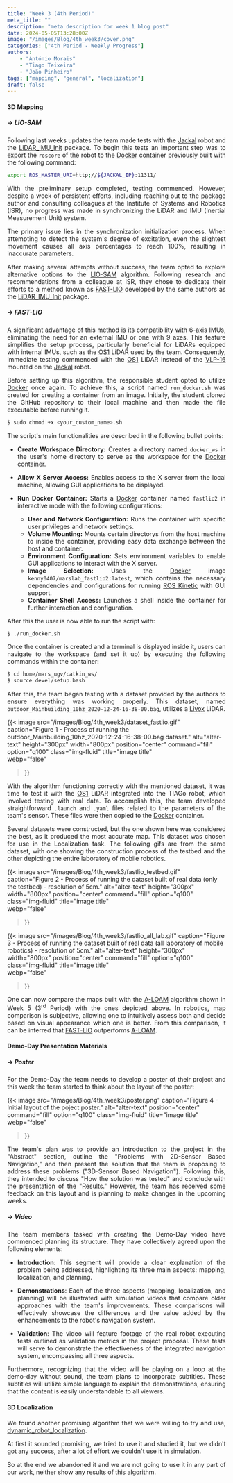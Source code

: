 ```yaml
---
title: "Week 3 (4th Period)"
meta_title: ""
description: "meta description for week 1 blog post"
date: 2024-05-05T13:28:00Z
image: "/images/Blog/4th_week3/cover.png"
categories: ["4th Period - Weekly Progress"]
authors: 
    - "António Morais"
    - "Tiago Teixeira"
    - "João Pinheiro"
tags: ["mapping", "general", "localization"]
draft: false
---
```


#### 3D Mapping

##### → LIO-SAM

<div style="text-align: justify;">

Following last weeks updates the team made tests with the [Jackal](https://clearpathrobotics.com/jackal-small-unmanned-ground-vehicle/) robot and the [LiDAR_IMU_Init](https://github.com/hku-mars/LiDAR_IMU_Init) package. To begin this tests an important step was to export the `roscore` of the robot to the [Docker](https://www.docker.com/) container previously built with the following command:
</div>

```bash
export ROS_MASTER_URI=http;//${JACKAL_IP}:11311/
```

<div style="text-align: justify;">

<!-- With this done tests started. But unfortunaly after one straight week of insistent tests, contacting the author of the package and other colleagues at the Institute of Systems and Robotics (ISR), there was no achivement regarding the synchronizatyion of the system LiDAR+IMU (Inertial Measurement Unit). -->
With the preliminary setup completed, testing commenced. However, despite a week of persistent efforts, including reaching out to the package author and consulting colleagues at the Institute of Systems and Robotics (ISR), no progress was made in synchronizing the LiDAR and IMU (Inertial Measurement Unit) system.

<!-- The main problem resides on the initialization of the synchronization where when it is supposed to detect the degree of excitation of the system, when doing the slightest movement of it all the percentages of the axis get to 100% which leads to incorrect parameters. -->
The primary issue lies in the synchronization initialization process. When attempting to detect the system's degree of excitation, even the slightest movement causes all axis percentages to reach 100%, resulting in inaccurate parameters.

<!-- After insisting many times, the team decided to persue other options to the [LIO-SAM](https://github.com/TixiaoShan/LIO-SAM) algorithm. After some research and suggetions from a coleague at ISR, the team decided to invest their time with a method called [FAST-LIO](https://github.com/hku-mars/FAST_LIO) which authors are the same as the [LiDAR_IMU_Init](https://github.com/hku-mars/LiDAR_IMU_Init) packge. -->
After making several attempts without success, the team opted to explore alternative options to the [LIO-SAM](https://github.com/TixiaoShan/LIO-SAM) algorithm. Following research and recommendations from a colleague at ISR, they chose to dedicate their efforts to a method known as [FAST-LIO](https://github.com/hku-mars/FAST_LIO) developed by the same authors as the [LiDAR_IMU_Init](https://github.com/hku-mars/LiDAR_IMU_Init) package.
</div>

##### → FAST-LIO

<div style="text-align: justify;">

<!-- A big advantage of this method is that it doesnt require an external Inertial Measurement Unit (IMU) or one with 9 axis (works with 6 axis IMUs), which means that there is no need for configuration for a LiDAR that has an internal IMU. This is extremely helpfull as the [OS1](https://ouster.com/products/hardware/os1-lidar-sensor)] LiDAR the team is using has an internal IMU. Hence when the algorithm was set up immediate tests started with the sensor in discussion and not with the [VLP-16](https://velodynelidar.com/products/puck/) of the [Jackal](https://clearpathrobotics.com/jackal-small-unmanned-ground-vehicle/) robot. -->
A significant advantage of this method is its compatibility with 6-axis IMUs, eliminating the need for an external IMU or one with 9 axes. This feature simplifies the setup process, particularly beneficial for LiDARs equipped with internal IMUs, such as the [OS1](https://ouster.com/products/hardware/os1-lidar-sensor) LiDAR used by the team. Consequently, immediate testing commenced with the [OS1](https://ouster.com/products/hardware/os1-lidar-sensor) LiDAR instead of the [VLP-16](https://velodynelidar.com/products/puck/) mounted on the [Jackal](https://clearpathrobotics.com/jackal-small-unmanned-ground-vehicle/) robot.

<!-- But first to setup this algorithm the student responsible decided to use [Docker](https://www.docker.com/) again. To do so the student created a script called `run_docker.sh` used to create a container from an image. First it is needed to `git clone` the GitHub repository to the local machine and then run the file but there is the need to make it executable first: -->
Before setting up this algorithm, the responsible student opted to utilize [Docker](https://www.docker.com/) once again. To achieve this, a script named `run_docker.sh` was created for creating a container from an image. Initially, the student cloned the GitHub repository to their local machine and then made the file executable before running it.
</div>

```bash
$ sudo chmod +x <your_custom_name>.sh
```

<div style="text-align: justify;">

The script's main functionalities are described in the following bullet points:

- **Create Workspace Directory:** Creates a directory named `docker_ws` in the user's home directory to serve as the workspace for the [Docker](https://www.docker.com/) container.

- **Allow X Server Access:** Enables access to the X server from the local machine, allowing GUI applications to be displayed.

- **Run Docker Container:** Starts a [Docker](https://www.docker.com/) container named `fastlio2` in interactive mode with the following configurations:
    - **User and Network Configuration:** Runs the container with specific user privileges and network settings.
    - **Volume Mounting:** Mounts certain directorys from the host machine to inside the container, providing easy data exchange between the host and container.
    - **Environment Configuration:** Sets environment variables to enable GUI applications to interact with the X server.
    - **Image Selection:** Uses the [Docker](https://www.docker.com/) image `kenny0407/marslab_fastlio2:latest`, which contains the necessary dependencies and configurations for running [ROS Kinetic](https://wiki.ros.org/kinetic) with GUI support.
    - **Container Shell Access:** Launches a shell inside the container for further interaction and configuration.

After this the user is now able to run the script with:
</div>

```bash
$ ./run_docker.sh
```

<div style="text-align: justify;">

<!-- that will create the container and display a terminal inside it. Then to get to the workspace all is needed is to do the following commands inside the container: -->
Once the container is created and a terminal is displayed inside it, users can navigate to the workspace (and set it up) by executing the following commands within the container:
</div>

```bash
$ cd home/mars_ugv/catkin_ws/
$ source devel/setup.bash
```

<div style="text-align: justify;">

<!-- After this the team started to test with a dataset provided by the authors to make sure everything was working properly. This dataset is called `outdoor_Mainbuilding_10hz_2020-12-24-16-38-00.bag` and it uses a Livox LiDAR.  -->
After this, the team began testing with a dataset provided by the authors to ensure everything was working properly. This dataset, named `outdoor_Mainbuilding_10hz_2020-12-24-16-38-00.bag`, utilizes a [Livox](https://www.livoxtech.com/avia) LiDAR.
</div>

{{< image 
  src="/images/Blog/4th_week3/dataset_fastlio.gif" 
  caption="Figure 1 - Process of running the outdoor_Mainbuilding_10hz_2020-12-24-16-38-00.bag dataset." 
  alt="alter-text" 
  height="300px" 
  width="800px" 
  position="center" 
  command="fill" 
  option="q100" 
  class="img-fluid" 
  title="image title"  
  webp="false" 
>}}

<div style="text-align: justify;">

<!-- With it working with the dataset mentioned it was time to test with the [OS1](https://ouster.com/products/hardware/os1-lidar-sensor) LiDAR integrated in the TIAGo robot, which means test with real data. For this the team had to develop straightfoward `.launch` and `.yaml` files regarding the parameters of the team's sensor that were then copied to the [Docker](https://www.docker.com/) container. -->
With the algorithm functioning correctly with the mentioned dataset, it was time to test it with the [OS1](https://ouster.com/products/hardware/os1-lidar-sensor) LiDAR integrated into the TIAGo robot, which involved testing with real data. To accomplish this, the team developed straightforward `.launch` and `.yaml` files related to the parameters of the team's sensor. These files were then copied to the [Docker](https://www.docker.com/) container.

<!-- Several datasets were constructed but the one that is shown here was considered the best (the one that produced the best map) and that was decided to be of use in the Localization task. The following gifs are from the same dataset but one shows the building process of the testbed and the other of the all laboratory of mobile robotics. -->
Several datasets were constructed, but the one shown here was considered the best, as it produced the most accurate map. This dataset was chosen for use in the Localization task. The following gifs are from the same dataset, with one showing the construction process of the testbed and the other depicting the entire laboratory of mobile robotics.
</div>

{{< image 
  src="/images/Blog/4th_week3/fastlio_testbed.gif" 
  caption="Figure 2 - Process of running the dataset built of real data (only the testbed) - resolution of 5cm." 
  alt="alter-text" 
  height="300px" 
  width="800px" 
  position="center" 
  command="fill" 
  option="q100" 
  class="img-fluid" 
  title="image title"  
  webp="false" 
>}}

{{< image 
  src="/images/Blog/4th_week3/fastlio_all_lab.gif" 
  caption="Figure 3 - Process of running the dataset built of real data (all laboratory of mobile robotics) - resolution of 5cm." 
  alt="alter-text" 
  height="300px" 
  width="800px" 
  position="center" 
  command="fill" 
  option="q100" 
  class="img-fluid" 
  title="image title"  
  webp="false" 
>}}

<div style="text-align: justify;">

<!-- One can now compare the maps built with the [A-LOAM](https://github.com/HKUST-Aerial-Robotics/A-LOAM) algorithm that were shown in Week 5 (3<sup>rd</sup> Period) and the ones of the figures above. In Robotics map comparison is subjective which means one can intuitively look at both and decide based on visual appearence wich one is better. Doing so we can infer that [FAST-LIO](https://github.com/hku-mars/FAST_LIO) is much better than [A-LOAM](https://github.com/HKUST-Aerial-Robotics/A-LOAM) -->
One can now compare the maps built with the [A-LOAM](https://github.com/HKUST-Aerial-Robotics/A-LOAM) algorithm shown in Week 5 (3<sup>rd</sup> Period) with the ones depicted above. In robotics, map comparison is subjective, allowing one to intuitively assess both and decide based on visual appearance which one is better. From this comparison, it can be inferred that [FAST-LIO](https://github.com/hku-mars/FAST_LIO) outperforms [A-LOAM](https://github.com/HKUST-Aerial-Robotics/A-LOAM).
</div>

#### Demo-Day Presentation Materials

##### → Poster

<div style="text-align: justify;">

For the Demo-Day the team needs to develop a poster of their project and this week the team started to think about the layout of the poster:
</div>

{{< image 
  src="/images/Blog/4th_week3/poster.png" 
  caption="Figure 4 - Initial layout of the poject poster." 
  alt="alter-text" 
  position="center" 
  command="fill" 
  option="q100" 
  class="img-fluid" 
  title="image title"  
  webp="false" 
>}}

<div style="text-align: justify;">

<!-- The teams idea was to give an introduction in the project in the "Abstract" section, enuntiate the "Problems with 2D-Sensor Based Navigation" and then what the solution that the team is presenting solves regarding the problems ("3D-Sensor Based Navigation"). Then talk about "How the solution was tested" and finally show the "Results". However, the team has had some feedback on this layout and is planning to change it in the upcoming weeks.  -->
The team's plan was to provide an introduction to the project in the "Abstract" section, outline the "Problems with 2D-Sensor Based Navigation," and then present the solution that the team is proposing to address these problems ("3D-Sensor Based Navigation"). Following this, they intended to discuss "How the solution was tested" and conclude with the presentation of the "Results." However, the team has received some feedback on this layout and is planning to make changes in the upcoming weeks.
</div>

##### → Video

<div style="text-align: justify;">

<!-- The team members assigned to create the demo-day video have begun planning its structure. They have agreed on the following elements: -->
The team members tasked with creating the Demo-Day video have commenced planning its structure. They have collectively agreed upon the following elements:

<!-- - **Introduction**: Clearly explain the problem we are addressing, emphasizing that it involves three main aspects: mapping, localization, and planning. -->
- **Introduction**: This segment will provide a clear explanation of the problem being addressed, highlighting its three main aspects: mapping, localization, and planning.

<!-- - **Demonstrations**: For each of these three aspects (mapping, localization, and planning), include simulation videos that compare older approaches with our own. This will highlight the differences and the value our improvements bring to the robot's navigation system. -->
- **Demonstrations**: Each of the three aspects (mapping, localization, and planning) will be illustrated with simulation videos that compare older approaches with the team's improvements. These comparisons will effectively showcase the differences and the value added by the enhancements to the robot's navigation system.

<!-- - **Validation**: Showcase videos of the real robot performing tests that were outlined as validation metrics in our project proposal. These tests will demonstrate the enhanced navigation system, which integrates all three aspects. -->
- **Validation**: The video will feature footage of the real robot executing tests outlined as validation metrics in the project proposal. These tests will serve to demonstrate the effectiveness of the integrated navigation system, encompassing all three aspects.

<!-- Additionally, since the video will be playing on a loop at the demo-day without sound, we plan to include subtitles. These subtitles will use simple language to explain our demonstrations, ensuring that everyone can easily understand the content. -->
Furthermore, recognizing that the video will be playing on a loop at the demo-day without sound, the team plans to incorporate subtitles. These subtitles will utilize simple language to explain the demonstrations, ensuring that the content is easily understandable to all viewers.
</div>

#### 3D Localization

<div style="text-align: justify;">

<!--  Encontrámos um outro algoritmo do gajo do porto, tentámos utilizar e estudar o mesmo, mas não obtivemos sucesso mesmo apesar de longos esforços e tentativas - se calhar aqui tbm falar que estivemos a procura de outros algoritmos lemos papers mas que acabamos por não encontrar nada que se adequasse ao nosso trabalho
 -->

 We found another promising algorithm that we were willing to try and use, [dynamic_robot_localization](https://github.com/carlosmccosta/dynamic_robot_localization). 
 
 At first it sounded promising, we tried to use it and studied it, but we didn't got any success, after a lot of effort we couldn't use it in simulation. 
 
 So at the end we abandoned it and we are not going to use it in any part of our work, neither show any results of this algorithm.

</div>
